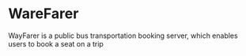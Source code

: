 # WareFarer
WayFarer is a public bus transportation booking server, which enables users to book a seat on a trip
